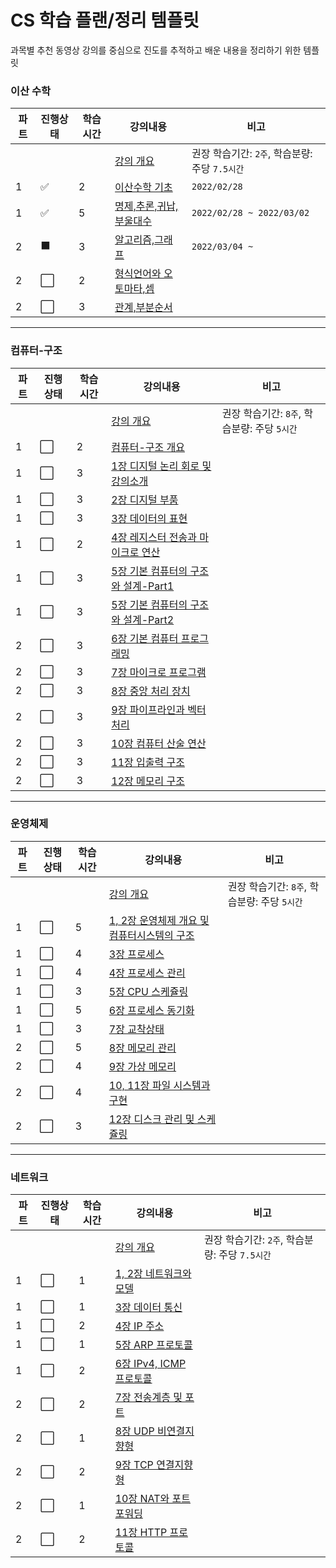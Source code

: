 # CS 학습 플랜/정리 템플릿

과목별 추천 동영상 강의를 중심으로 진도를 추적하고 배운 내용을 정리하기 위한 템플릿

### 이산 수학

| 파트  | 진행상태                 | 학습시간 | 강의내용                                  | 비고                              |
| --- | -------------------- | ---- | ------------------------------------- | ------------------------------- |
|     |                      |      | [강의 개요](이산-수학)                        | 권장 학습기간: `2주`, 학습분량: 주당 `7.5시간` |
| 1   | :white_check_mark:   | 2    | [이산수학 기초](이산-수학/이산수학-기초)              | `2022/02/28`                    |
| 1   | :white_check_mark:   | 5    | [명제,추론,귀납,부울대수](이산-수학/명제,추론,귀납,부울대수)  | `2022/02/28 ~ 2022/03/02`       |
| 2   | :black_large_square: | 3    | [알고리즘,그래프](이산-수학/알고리즘,그래프.md)         | `2022/03/04 ~`                  |
| 2   | :white_large_square: | 2    | [형식언어와 오토마타,셈](이산-수학/형식언어와-오토마타,셈.md) |                                 |
| 2   | :white_large_square: | 3    | [관계,부분순서](이산-수학/관계,부분순서.md)           |                                 |

---

### 컴퓨터-구조

| 파트  | 진행상태                 | 학습시간 | 강의내용                                                         | 비고                            |
| --- | -------------------- | ---- | ------------------------------------------------------------ | ----------------------------- |
|     |                      |      | [강의 개요](컴퓨터-구조)                                              | 권장 학습기간: `8주`, 학습분량: 주당 `5시간` |
| 1   | :white_large_square: | 2    | [컴퓨터-구조 개요](컴퓨터-구조/컴퓨터-구조-개요.md)                             |                               |
| 1   | :white_large_square: | 3    | [1장 디지털 논리 회로 및 강의소개](컴퓨터-구조/1장-디지털-논리-회로-및-강의소개.md)         |                               |
| 1   | :white_large_square: | 3    | [2장 디지털 부품](컴퓨터-구조/2장-디지털-부품.md)                             |                               |
| 1   | :white_large_square: | 3    | [3장 데이터의 표현](컴퓨터-구조/3장-데이터의-표현.md)                           |                               |
| 1   | :white_large_square: | 2    | [4장 레지스터 전송과 마이크로 연산](컴퓨터-구조/4장-레지스터-전송과-마이크로-연산.md)         |                               |
| 1   | :white_large_square: | 3    | [5장 기본 컴퓨터의 구조와 설계-Part1](컴퓨터-구조/5장-기본-컴퓨터의-구조와-설계-Part1.md) |                               |
| 1   | :white_large_square: | 3    | [5장 기본 컴퓨터의 구조와 설계-Part2](컴퓨터-구조/5장-기본-컴퓨터의-구조와-설계-Part2.md) |                               |
| 2   | :white_large_square: | 3    | [6장 기본 컴퓨터 프로그래밍](컴퓨터-구조/6장-기본-컴퓨터-프로그래밍.md)                 |                               |
| 2   | :white_large_square: | 3    | [7장 마이크로 프로그램](컴퓨터-구조/7장-마이크로-프로그램.md)                       |                               |
| 2   | :white_large_square: | 3    | [8장 중앙 처리 장치](컴퓨터-구조/8장-중앙-처리-장치.md)                         |                               |
| 2   | :white_large_square: | 3    | [9장 파이프라인과 벡터 처리](컴퓨터-구조/9장-파이프라인과-벡터-처리.md)                 |                               |
| 2   | :white_large_square: | 3    | [10장 컴퓨터 산술 연산](컴퓨터-구조/10장-컴퓨터-산술-연산.md)                     |                               |
| 2   | :white_large_square: | 3    | [11장 입출력 구조](컴퓨터-구조/11장-입출력-구조.md)                           |                               |
| 2   | :white_large_square: | 3    | [12장 메모리 구조](컴퓨터-구조/12장-메모리-구조.md)                           |                               |

---

### 운영체제

| 파트  | 진행상태                 | 학습시간 | 강의내용                                                             | 비고                            |
| --- | -------------------- | ---- | ---------------------------------------------------------------- | ----------------------------- |
|     |                      |      | [강의 개요](운영체제)                                                    | 권장 학습기간: `8주`, 학습분량: 주당 `5시간` |
| 1   | :white_large_square: | 5    | [1, 2장 운영체제 개요 및 컴퓨터시스템의 구조](운영체제/1,-2장-운영체제-개요-및-컴퓨터시스템의-구조.md) |                               |
| 1   | :white_large_square: | 4    | [3장 프로세스](운영체제/3장-프로세스.md)                                       |                               |
| 1   | :white_large_square: | 4    | [4장 프로세스 관리](운영체제/4장-프로세스-관리.md)                                 |                               |
| 1   | :white_large_square: | 3    | [5장 CPU 스케쥴링](운영체제/5장-CPU-스케쥴링.md)                               |                               |
| 1   | :white_large_square: | 5    | [6장 프로세스 동기화](운영체제/6장-프로세스-동기화.md)                               |                               |
| 1   | :white_large_square: | 3    | [7장 교착상태](운영체제/7장-교착상태.md)                                       |                               |
| 2   | :white_large_square: | 5    | [8장 메모리 관리](운영체제/8장-메모리-관리.md)                                   |                               |
| 2   | :white_large_square: | 4    | [9장 가상 메모리](운영체제/9장-가상-메모리.md)                                   |                               |
| 2   | :white_large_square: | 4    | [10, 11장 파일 시스템과 구현](운영체제/10,-11장-파일-시스템과-구현.md)                 |                               |
| 2   | :white_large_square: | 3    | [12장 디스크 관리 및 스케쥴링](운영체제/12장-디스크-관리-및-스케쥴링.md)                   |                               |

---

### 네트워크

| 파트  | 진행상태                 | 학습시간 | 강의내용                                             | 비고                              |
| --- | -------------------- | ---- | ------------------------------------------------ | ------------------------------- |
|     |                      |      | [강의 개요](네트워크)                                    | 권장 학습기간: `2주`, 학습분량: 주당 `7.5시간` |
| 1   | :white_large_square: | 1    | [1, 2장 네트워크와 모델](네트워크/1,-2장-네트워크와-모델.md)         |                                 |
| 1   | :white_large_square: | 1    | [3장 데이터 통신](네트워크/3장-데이터-통신.md)                   |                                 |
| 1   | :white_large_square: | 2    | [4장 IP 주소](네트워크/4장-IP-주소.md)                     |                                 |
| 1   | :white_large_square: | 1    | [5장 ARP 프로토콜](네트워크/5장-ARP-프로토콜.md)               |                                 |
| 1   | :white_large_square: | 2    | [6장 IPv4, ICMP 프로토콜](네트워크/6장-IPv4,-ICMP-프로토콜.md) |                                 |
| 2   | :white_large_square: | 2    | [7장 전송계층 및 포트](네트워크/7장-전송계층-및-포트.md)             |                                 |
| 2   | :white_large_square: | 1    | [8장 UDP 비연결지향형](네트워크/8장-UDP-비연결지향형.md)           |                                 |
| 2   | :white_large_square: | 2    | [9장 TCP 연결지향형](네트워크/9장-TCP-연결지향형.md)             |                                 |
| 2   | :white_large_square: | 1    | [10장 NAT와 포트포워딩](네트워크/10장-NAT와-포트포워딩.md)         |                                 |
| 2   | :white_large_square: | 2    | [11장 HTTP 프로토콜](네트워크/11장-HTTP-프로토콜.md)           |                                 |
